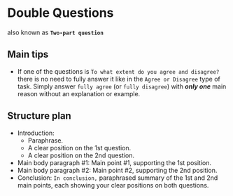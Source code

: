 # Double Questions
also known as **`Two-part question`**

## Main tips

- If one of the questions is `To what extent do you agree and disagree?` there is no need to fully answer it like in the `Agree or Disagree` type of task.
Simply answer `fully agree` (or `fully disagree`) with **_only one_** main reason without an explanation or example.

## Structure plan

- Introduction:
  - Paraphrase.
  - A clear position on the 1st question.
  - A clear position on the 2nd question.
- Main body paragraph #1: Main point #1, supporting the 1st position.
- Main body paragraph #2: Main point #2, supporting the 2nd position.
- Conclusion: `In conclusion,` paraphrased summary of the 1st and 2nd main points, each showing your clear positions on both questions.
